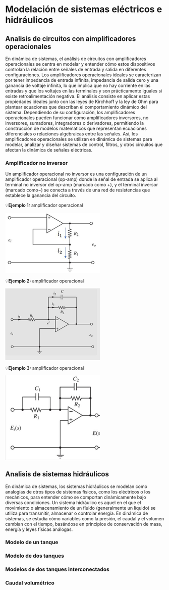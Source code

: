 # Modelación de sistemas eléctricos e hidráulicos 
## Analisis de circuitos con aimplificadores operacionales
En dinámica de sistemas, el análisis de circuitos con amplificadores operacionales se centra en modelar y entender cómo estos dispositivos controlan la relación entre señales de entrada y salida en diferentes configuraciones. Los amplificadores operacionales ideales se caracterizan por tener impedancia de entrada infinita, impedancia de salida cero y una ganancia de voltaje infinita, lo que implica que no hay corriente en las entradas y que los voltajes en las terminales  y son prácticamente iguales si existe retroalimentación negativa. El análisis consiste en aplicar estas propiedades ideales junto con las leyes de Kirchhoff y la ley de Ohm para plantear ecuaciones que describan el comportamiento dinámico del sistema. Dependiendo de su configuración, los amplificadores operacionales pueden funcionar como amplificadores inversores, no inversores, sumadores, integradores o derivadores, permitiendo la construcción de modelos matemáticos que representan ecuaciones diferenciales o relaciones algebraicas entre las señales. Así, los amplificadores operacionales se utilizan en dinámica de sistemas para modelar, analizar y diseñar sistemas de control, filtros, y otros circuitos que afectan la dinámica de señales eléctricas.
### Amplificador no inversor 
Un amplificador operacional no inversor es una configuración de un amplificador operacional (op-amp) donde la señal de entrada se aplica al terminal no inversor del op-amp (marcado como +), y el terminal inversor (marcado como−) se conecta a través de una red de resistencias que establece la ganancia del circuito.

💡**Ejemplo 1:** amplificador operacional

<img src="images/AO3.JPG"  width="300"/>

💡**Ejemplo 2:** amplificador operacional

<img src="images/AO2.JPG"  width="300"/>

💡**Ejemplo 3:** amplificador operacional

<img src="images/AO1.JPG"  width="300"/>

## Analisis de sistemas hidráulicos
En dinámica de sistemas, los sistemas hidráulicos se modelan como analogías de otros tipos de sistemas físicos, como los eléctricos o los mecánicos, para entender cómo se comportan dinámicamente bajo diversas condiciones. Un sistema hidráulico es aquel en el que el movimiento o almacenamiento de un fluido (generalmente un líquido) se utiliza para transmitir, almacenar o controlar energía. En dinámica de sistemas, se estudia cómo variables como la presión, el caudal y el volumen cambian con el tiempo, basándose en principios de conservación de masa, energía y leyes físicas análogas.

### Modelo de un tanque 
### Modelo de dos tanques
### Modelos de dos tanques interconectados 
### Caudal volumétrico 
